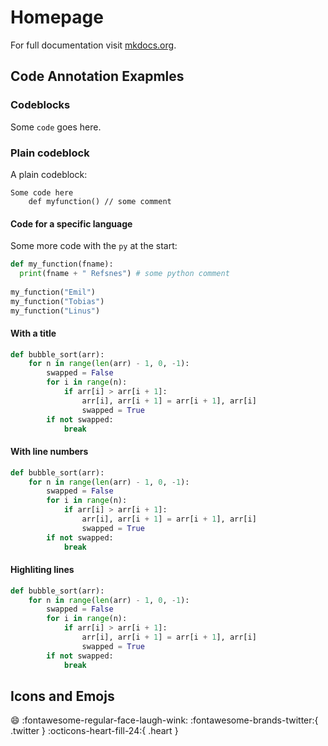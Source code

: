 # Homepage

For full documentation visit [mkdocs.org](https://www.mkdocs.org).

## Code Annotation Exapmles

### Codeblocks

Some `code` goes here.

### Plain codeblock

A plain codeblock:

```
Some code here
    def myfunction() // some comment
```

#### Code for a specific language

Some more code with the `py` at the start:

``` py
def my_function(fname):
  print(fname + " Refsnes") # some python comment 
  
my_function("Emil")
my_function("Tobias")
my_function("Linus")
```

#### With a title 
```python title="bubble_sort.py"
def bubble_sort(arr):  
    for n in range(len(arr) - 1, 0, -1):
        swapped = False  
        for i in range(n):
            if arr[i] > arr[i + 1]:
                arr[i], arr[i + 1] = arr[i + 1], arr[i]
                swapped = True
        if not swapped:
            break
```

#### With line numbers
```python linenums="1"
def bubble_sort(arr):  
    for n in range(len(arr) - 1, 0, -1):
        swapped = False  
        for i in range(n):
            if arr[i] > arr[i + 1]:
                arr[i], arr[i + 1] = arr[i + 1], arr[i]
                swapped = True
        if not swapped:
            break
```

#### Highliting lines
```python linenums="1", hl_lines="2 4"
def bubble_sort(arr):  
    for n in range(len(arr) - 1, 0, -1):
        swapped = False  
        for i in range(n):
            if arr[i] > arr[i + 1]:
                arr[i], arr[i + 1] = arr[i + 1], arr[i]
                swapped = True
        if not swapped:
            break
```

## Icons and Emojs

:smile:
:fontawesome-regular-face-laugh-wink:
:fontawesome-brands-twitter:{ .twitter }
:octicons-heart-fill-24:{ .heart }
